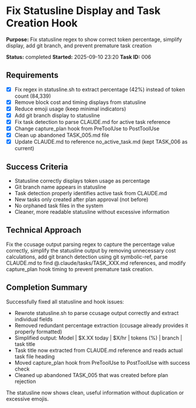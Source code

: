 # Fix Statusline Display and Task Creation Hook

**Purpose:** Fix statusline regex to show correct token percentage, simplify display, add git branch, and prevent premature task creation

**Status:** completed
**Started:** 2025-09-10 23:20
**Task ID:** 006

## Requirements
- [x] Fix regex in statusline.sh to extract percentage (42%) instead of token count (84,339)
- [x] Remove block cost and timing displays from statusline
- [x] Reduce emoji usage (keep minimal indicators)
- [x] Add git branch display to statusline
- [x] Fix task detection to parse CLAUDE.md for active task reference
- [x] Change capture_plan hook from PreToolUse to PostToolUse
- [x] Clean up abandoned TASK_005.md file
- [x] Update CLAUDE.md to reference no_active_task.md (kept TASK_006 as current)

## Success Criteria
- Statusline correctly displays token usage as percentage
- Git branch name appears in statusline
- Task detection properly identifies active task from CLAUDE.md
- New tasks only created after plan approval (not before)
- No orphaned task files in the system
- Cleaner, more readable statusline without excessive information

## Technical Approach
Fix the ccusage output parsing regex to capture the percentage value correctly, simplify the statusline output by removing unnecessary cost calculations, add git branch detection using git symbolic-ref, parse CLAUDE.md to find @.claude/tasks/TASK_XXX.md references, and modify capture_plan hook timing to prevent premature task creation.

## Completion Summary
Successfully fixed all statusline and hook issues:
- Rewrote statusline.sh to parse ccusage output correctly and extract individual fields
- Removed redundant percentage extraction (ccusage already provides it properly formatted)
- Simplified output: Model | $X.XX today | $X/hr | tokens (%) | branch | task title
- Task title now extracted from CLAUDE.md reference and reads actual task file heading
- Moved capture_plan hook from PreToolUse to PostToolUse with success check
- Cleaned up abandoned TASK_005 that was created before plan rejection

The statusline now shows clean, useful information without duplication or excessive emojis.